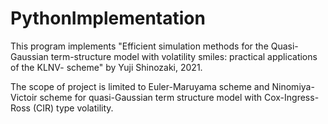 # PythonImplementation
This program implements "Efficient simulation methods for the Quasi- Gaussian term-structure model with volatility smiles: practical applications of the KLNV-
scheme" by Yuji Shinozaki, 2021. 

The scope of project is limited to Euler-Maruyama scheme and Ninomiya-Victoir scheme for quasi-Gaussian term structure model with Cox-Ingress-Ross (CIR) type volatility. 
